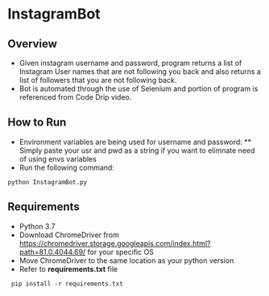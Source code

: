 # InstagramBot

## Overview 
* Given instagram username and password, program returns a list of Instagram User names that are not following you back and also returns a list of followers that you are not following back.
* Bot is automated through the use of Selenium and portion of program is referenced from Code Drip video.  

## How to Run
* Environment variables are being used for username and password:
** Simply paste your usr and pwd as a string if you want to elimnate need of using envs variables
* Run the following command:
 ```
 python InstagramBot.py
 ```
 
 ## Requirements
* Python 3.7
* Download ChromeDriver from https://chromedriver.storage.googleapis.com/index.html?path=81.0.4044.69/ for your specific OS
* Move ChromeDriver to the same location as your python version
* Refer to __requirements.txt__ file 
```
 pip install -r requirements.txt
 ```


